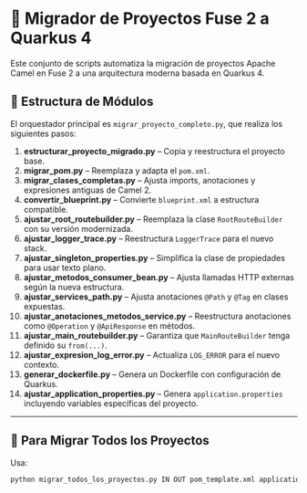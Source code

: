 # 🔁 Migrador de Proyectos Fuse 2 a Quarkus 4

Este conjunto de scripts automatiza la migración de proyectos Apache Camel en Fuse 2 a una arquitectura moderna basada en Quarkus 4.

## 🧱 Estructura de Módulos

El orquestador principal es `migrar_proyecto_completo.py`, que realiza los siguientes pasos:

1. **estructurar_proyecto_migrado.py** – Copia y reestructura el proyecto base.
2. **migrar_pom.py** – Reemplaza y adapta el `pom.xml`.
3. **migrar_clases_completas.py** – Ajusta imports, anotaciones y expresiones antiguas de Camel 2.
4. **convertir_blueprint.py** – Convierte `blueprint.xml` a estructura compatible.
5. **ajustar_root_routebuilder.py** – Reemplaza la clase `RootRouteBuilder` con su versión modernizada.
6. **ajustar_logger_trace.py** – Reestructura `LoggerTrace` para el nuevo stack.
7. **ajustar_singleton_properties.py** – Simplifica la clase de propiedades para usar texto plano.
8. **ajustar_metodos_consumer_bean.py** – Ajusta llamadas HTTP externas según la nueva estructura.
9. **ajustar_services_path.py** – Ajusta anotaciones `@Path` y `@Tag` en clases expuestas.
10. **ajustar_anotaciones_metodos_service.py** – Reestructura anotaciones como `@Operation` y `@ApiResponse` en métodos.
11. **ajustar_main_routebuilder.py** – Garantiza que `MainRouteBuilder` tenga definido su `from(...)`.
12. **ajustar_expresion_log_error.py** – Actualiza `LOG_ERROR` para el nuevo contexto.
13. **generar_dockerfile.py** – Genera un Dockerfile con configuración de Quarkus.
14. **ajustar_application_properties.py** – Genera `application.properties` incluyendo variables específicas del proyecto.

---

## 📁 Para Migrar Todos los Proyectos

Usa:

```bash
python migrar_todos_los_proyectos.py IN OUT pom_template.xml application-global.properties
